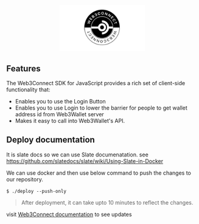 <p align="center">
  <img src="./source/images/logo.jpg" alt="Web3Connect SDK Documentation" width="226">
  <br>
</p>

Features
------------

The Web3Connect SDK for JavaScript provides a rich set of client-side functionality that:

* Enables you to use the Login Button
* Enables you to use Login to lower the barrier for people to get wallet address id from Web3Wallet server
* Makes it easy to call into Web3Wallet's API.

Deploy documentation
--------------------

It is slate docs so we can use Slate documenatation. see https://github.com/slatedocs/slate/wiki/Using-Slate-in-Docker

We can use docker and then use below command to push the changes to our repository.

```shell
$ ./deploy --push-only
```

> After deployment, it can take upto 10 minutes to reflect the changes.

visit <a href="https://bit3xtechnologies.github.io/web3connect-docs/#quickstart">Web3Connect documentation</a>
to see updates
